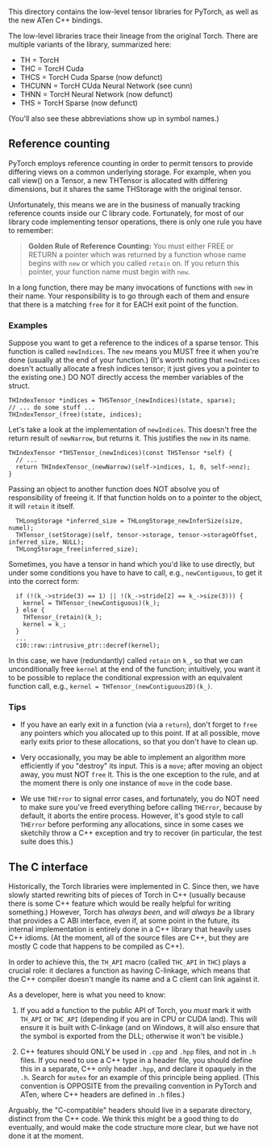 This directory contains the low-level tensor libraries for PyTorch,
as well as the new ATen C++ bindings.

The low-level libraries trace their lineage from the original Torch.  There are
multiple variants of the library, summarized here:

* TH = TorcH
* THC = TorcH Cuda
* THCS = TorcH Cuda Sparse (now defunct)
* THCUNN = TorcH CUda Neural Network (see cunn)
* THNN = TorcH Neural Network (now defunct)
* THS = TorcH Sparse (now defunct)

(You'll also see these abbreviations show up in symbol names.)

## Reference counting

PyTorch employs reference counting in order to permit tensors to provide
differing views on a common underlying storage.  For example, when you call
view() on a Tensor, a new THTensor is allocated with differing dimensions,
but it shares the same THStorage with the original tensor.

Unfortunately, this means we are in the business of manually tracking reference
counts inside our C library code.  Fortunately, for most of our library code implementing
tensor operations, there is only one rule you have to remember:

> **Golden Rule of Reference Counting:** You must either FREE or RETURN
> a pointer which was returned by a function whose name begins with
> `new` or which you called `retain` on.
> If you return this pointer, your function name must begin with `new`.

In a long function, there may be many invocations of functions with `new` in
their name.  Your responsibility is to go through each of them and ensure
that there is a matching `free` for it for EACH exit point of the function.

### Examples

Suppose you want to get a reference to the indices of a sparse tensor.  This
function is called `newIndices`.  The `new` means you MUST free it when you're
done (usually at the end of your function.)  (It's worth noting that
`newIndices` doesn't actually allocate a fresh indices tensor; it just gives
you a pointer to the existing one.)  DO NOT directly access the member
variables of the struct.

```
THIndexTensor *indices = THSTensor_(newIndices)(state, sparse);
// ... do some stuff ...
THIndexTensor_(free)(state, indices);
```

Let's take a look at the implementation of `newIndices`.  This doesn't free the
return result of `newNarrow`, but returns it.  This justifies the `new` in its
name.

```
THIndexTensor *THSTensor_(newIndices)(const THSTensor *self) {
  // ...
  return THIndexTensor_(newNarrow)(self->indices, 1, 0, self->nnz);
}
```

Passing an object to another function does NOT absolve you of responsibility
of freeing it.  If that function holds on to a pointer to the object, it
will `retain` it itself.

```
  THLongStorage *inferred_size = THLongStorage_newInferSize(size, numel);
  THTensor_(setStorage)(self, tensor->storage, tensor->storageOffset, inferred_size, NULL);
  THLongStorage_free(inferred_size);
```

Sometimes, you have a tensor in hand which you'd like to use directly, but
under some conditions you have to have to call, e.g., `newContiguous`, to get
it into the correct form:

```
  if (!(k_->stride(3) == 1) || !(k_->stride[2] == k_->size(3))) {
    kernel = THTensor_(newContiguous)(k_);
  } else {
    THTensor_(retain)(k_);
    kernel = k_;
  }
  ...
  c10::raw::intrusive_ptr::decref(kernel);
```

In this case, we have (redundantly) called `retain` on `k_`, so that we can
unconditionally free `kernel` at the end of the function; intuitively, you
want it to be possible to replace the conditional expression with an equivalent
function call, e.g., `kernel = THTensor_(newContiguous2D)(k_)`.

### Tips

* If you have an early exit in a function (via a `return`), don't forget to
  `free` any pointers which you allocated up to this point.  If at all possible,
  move early exits prior to these allocations, so that you don't have to clean up.

* Very occasionally, you may be able to implement an algorithm more efficiently
  if you "destroy" its input.  This is a `move`; after moving an object away,
  you must NOT `free` it.  This is the one exception to the rule, and at the
  moment there is only one instance of `move` in the code base.

* We use `THError` to signal error cases, and fortunately,
  you do NOT need to make sure you've freed everything before calling `THError`,
  because by default, it aborts the entire process.  However, it's good style
  to call `THError` before performing any allocations, since in some cases we
  sketchily throw a C++ exception and try to recover (in particular, the test
  suite does this.)

## The C interface

Historically, the Torch libraries were implemented in C.  Since then, we have slowly
started rewriting bits of pieces of Torch in C++ (usually because there is some
C++ feature which would be really helpful for writing something.)  However,
Torch has *always been*, and *will always be* a library that provides a C ABI
interface, even if, at some point in the future, its internal implementation
is entirely done in a C++ library that heavily uses C++ idioms.  (At the moment,
all of the source files are C++, but they are mostly C code that happens to be
compiled as C++).

In order to achieve this, the `TH_API` macro (called `THC_API` in `THC`) plays
a crucial role: it declares a function as having C-linkage, which means that the
C++ compiler doesn't mangle its name and a C client can link against it.

As a developer, here is what you need to know:

1. If you add a function to the public API of Torch, you *must* mark it with
   `TH_API` or `THC_API` (depending if you are in CPU or CUDA land).
   This will ensure it is built with C-linkage (and on Windows, it
   will also ensure that the symbol is exported from the DLL; otherwise it
   won't be visible.)

2. C++ features should ONLY be used in `.cpp` and `.hpp` files, and not in
   `.h` files.  If you need to use a C++ type in a header file, you should
   define this in a separate, C++ only header `.hpp`, and declare it opaquely
   in the `.h`. Search for `mutex` for an example of this principle being applied.
   (This convention is OPPOSITE from the prevailing convention in PyTorch and
   ATen, where C++ headers are defined in `.h` files.)

Arguably, the "C-compatible" headers should live in a separate directory,
distinct from the C++ code.  We think this might be a good thing to do
eventually, and would make the code structure more clear, but we have not
done it at the moment.
